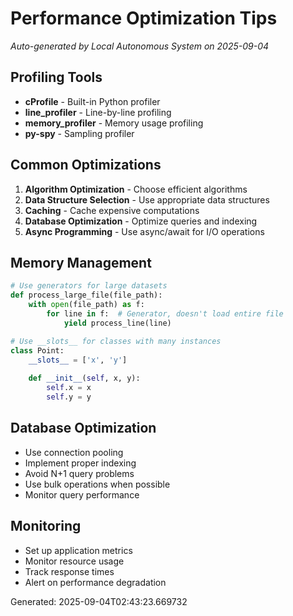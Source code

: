 # Performance Optimization Tips
*Auto-generated by Local Autonomous System on 2025-09-04*

## Profiling Tools
- **cProfile** - Built-in Python profiler
- **line_profiler** - Line-by-line profiling
- **memory_profiler** - Memory usage profiling
- **py-spy** - Sampling profiler

## Common Optimizations
1. **Algorithm Optimization** - Choose efficient algorithms
2. **Data Structure Selection** - Use appropriate data structures
3. **Caching** - Cache expensive computations
4. **Database Optimization** - Optimize queries and indexing
5. **Async Programming** - Use async/await for I/O operations

## Memory Management
```python
# Use generators for large datasets
def process_large_file(file_path):
    with open(file_path) as f:
        for line in f:  # Generator, doesn't load entire file
            yield process_line(line)

# Use __slots__ for classes with many instances
class Point:
    __slots__ = ['x', 'y']
    
    def __init__(self, x, y):
        self.x = x
        self.y = y
```

## Database Optimization
- Use connection pooling
- Implement proper indexing
- Avoid N+1 query problems
- Use bulk operations when possible
- Monitor query performance

## Monitoring
- Set up application metrics
- Monitor resource usage
- Track response times
- Alert on performance degradation

Generated: 2025-09-04T02:43:23.669732
